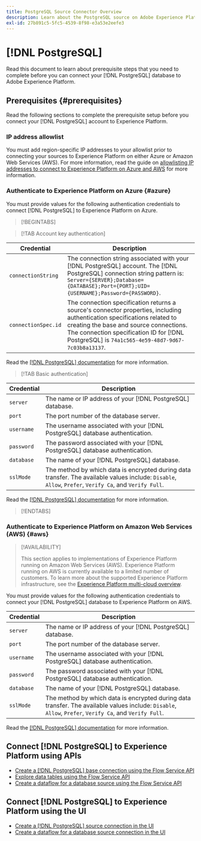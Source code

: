 ```yaml
---
title: PostgreSQL Source Connector Overview
description: Learn about the PostgreSQL source on Adobe Experience Platform.
exl-id: 27b891c5-5fc5-4539-8f98-e3a53e2eefe3
---
```

# [!DNL PostgreSQL]

Read this document to learn about prerequisite steps that you need to complete before you can connect your [!DNL PostgreSQL] database to Adobe Experience Platform.

## Prerequisites {#prerequisites}

Read the following sections to complete the prerequisite setup before you connect your [!DNL PostgreSQL] account to Experience Platform.

### IP address allowlist 

You must add region-specific IP addresses to your allowlist prior to connecting your sources to Experience Platform on either Azure or Amazon Web Services (AWS). For more information, read the guide on [allowlisting IP addresses to connect to Experience Platform on Azure and AWS](../../ip-address-allow-list.md) for more information.

### Authenticate to Experience Platform on Azure {#azure}

You must provide values for the following authentication credentials to connect [!DNL PostgreSQL] to Experience Platform on Azure.

>[!BEGINTABS]

>[!TAB Account key authentication]

| Credential | Description |
| --- | --- |
| `connectionString` | The connection string associated with your [!DNL PostgreSQL] account. The [!DNL PostgreSQL] connection string pattern is: `Server={SERVER};Database={DATABASE};Port={PORT};UID={USERNAME};Password={PASSWORD}`. |
| `connectionSpec.id` | The connection specification returns a source's connector properties, including authentication specifications related to creating the base and source connections. The connection specification ID for [!DNL PostgreSQL] is `74a1c565-4e59-48d7-9d67-7c03b8a13137`. |

Read the [[!DNL PostgreSQL] documentation](https://www.postgresql.org/docs/current/) for more information.

>[!TAB Basic authentication]

| Credential | Description |
| --- | --- |
| `server` | The name or IP address of your [!DNL PostgreSQL] database. |
| `port` | The port number of the database server. |
| `username` | The username associated with your [!DNL PostgreSQL] database authentication. |
| `password` | The password associated with your [!DNL PostgreSQL] database authentication. |
| `database` | The name of your [!DNL PostgreSQL] database. |
| `sslMode` | The method by which data is encrypted during data transfer. The available values include: `Disable`, `Allow`, `Prefer`, `Verify Ca`, and `Verify Full`. |

Read the [[!DNL PostgreSQL] documentation](https://www.postgresql.org/docs/current/) for more information.

>[!ENDTABS]

### Authenticate to Experience Platform on Amazon Web Services (AWS) {#aws}

>[!AVAILABILITY]
>
>This section applies to implementations of Experience Platform running on Amazon Web Services (AWS). Experience Platform running on AWS is currently available to a limited number of customers. To learn more about the supported Experience Platform infrastructure, see the [Experience Platform multi-cloud overview](../../../landing/multi-cloud.md).

You must provide values for the following authentication credentials to connect your [!DNL PostgreSQL] database to Experience Platform on AWS.

| Credential | Description |
| --- | --- |
| `server` | The name or IP address of your [!DNL PostgreSQL] database. |
| `port` | The port number of the database server. |
| `username` | The username associated with your [!DNL PostgreSQL] database authentication. |
| `password` | The password associated with your [!DNL PostgreSQL] database authentication. |
| `database` | The name of your [!DNL PostgreSQL] database. |
| `sslMode` | The method by which data is encrypted during data transfer. The available values include: `Disable`, `Allow`, `Prefer`, `Verify Ca`, and `Verify Full`. |

Read the [[!DNL PostgreSQL] documentation](https://www.postgresql.org/docs/current/) for more information.

## Connect [!DNL PostgreSQL] to Experience Platform using APIs

- [Create a [!DNL PostgreSQL] base connection using the Flow Service API](../../tutorials/api/create/databases/postgres.md)
- [Explore data tables using the Flow Service API](../../tutorials/api/explore/tabular.md)
- [Create a dataflow for a database source using the Flow Service API](../../tutorials/api/collect/database-nosql.md)

## Connect [!DNL PostgreSQL] to Experience Platform using the UI

- [Create a [!DNL PostgreSQL] source connection in the UI](../../tutorials/ui/create/databases/postgres.md)
- [Create a dataflow for a database source connection in the UI](../../tutorials/ui/dataflow/databases.md)
